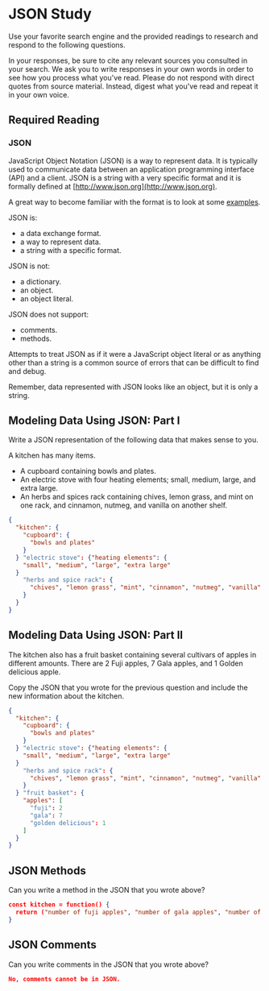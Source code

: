 # JSON Study

Use your favorite search engine and the provided readings to research and
respond to the following questions.

In your responses, be sure to cite any relevant sources you consulted in your
search. We ask you to write responses in your own words in order to see how you
process what you've read. Please do not respond with direct quotes from source
material. Instead, digest what you've read and repeat it in your own voice.

## Required Reading

### JSON

JavaScript Object Notation (JSON) is a way to represent data. It is typically used to communicate data
between an application programming interface (API) and a client. JSON is a string with a very specific format and it is formally defined at [http://www.json.org](http://www.json.org).

A great way to become familiar with the format is to look at some [examples](http://www.json.org/example.html).

JSON is:
-   a data exchange format.
-   a way to represent data.
-   a string with a specific format.

JSON is not:
-   a dictionary.
-   an object.
-   an object literal.

JSON does not support:
-   comments.
-   methods.

Attempts to treat JSON as if it were a JavaScript object literal or as anything
other than a string is a common source of errors that can be difficult to find
and debug.

Remember, data represented with JSON looks like an object, but it is only a
string.

## Modeling Data Using JSON: Part I

Write a JSON representation of the following data that makes sense to you.

A kitchen has many items.
-   A cupboard containing bowls and plates.
-   An electric stove with four heating elements; small, medium, large, and
    extra large.
-   An herbs and spices rack containing chives, lemon grass, and mint on one
    rack, and cinnamon, nutmeg, and vanilla on another shelf.

```json
{
  "kitchen": {
    "cupboard": {
      "bowls and plates"
    }
  } "electric stove": {"heating elements": {
    "small", "medium", "large", "extra large"
  }
    "herbs and spice rack": {
      "chives", "lemon grass", "mint", "cinnamon", "nutmeg", "vanilla"
    }
  }
}
```

## Modeling Data Using JSON: Part II

The kitchen also has a fruit basket containing several cultivars of apples in
different amounts. There are 2 Fuji apples, 7 Gala apples, and 1 Golden
delicious apple.

Copy the JSON that you wrote for the previous question and include the new information about the kitchen.

```json
{
  "kitchen": {
    "cupboard": {
      "bowls and plates"
    }
  } "electric stove": {"heating elements": {
    "small", "medium", "large", "extra large"
  }
    "herbs and spice rack": {
      "chives", "lemon grass", "mint", "cinnamon", "nutmeg", "vanilla"
    }
  } "fruit basket": {
    "apples": [
      "fuji": 2
      "gala": 7
      "golden delicious": 1
    ]
  }
}
```

## JSON Methods

Can you write a method in the JSON that you wrote above?

```json
const kitchen = function() {
  return ("number of fuji apples", "number of gala apples", "number of golden delicious apples")
}
```

## JSON Comments

Can you write comments in the JSON that you wrote above?

```json
No, comments cannot be in JSON.
```
